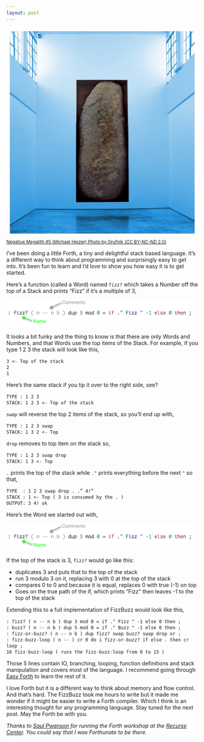 ```yaml
---
layout: post
---
```


<p class='text-center'>
  <img src='/images/forth-1.jpeg' alt='Negative Megalith #5 by Michael Heizer' class='img-rounded img-responsive' />
  <a  href='https://www.flickr.com/photos/grufnik/1410520839/'>
    <small><u>Negative Megalith #5 (Michael Heizer) Photo by Grufnik</u></small>
  </a>
  <a  href='https://creativecommons.org/licenses/by-nc-nd/2.0/'>
    <small><u>(CC BY-NC-ND 2.0)</u></small>
  </a>
</p>

I’ve been doing a little Forth, a tiny and delightful stack based language. It’s a different way to think about programming and surprisingly easy to get into. It’s been fun to learn and I’d love to show you how easy it is to get started.

Here’s a function (called a Word) named `fizz?` which takes a Number off the top of a Stack and prints “Fizz” if it’s a multiple of 3,

<img src='/images/forth-2.png' class='img-responsive img-rounded' />

It looks a bit funky and the thing to know is that there are only Words and Numbers, and that Words use the top items of the Stack. For example, if you type 1 2 3 the stack will look like this,

```
3 <- Top of the stack
2
1
```

Here’s the same stack if you tip it over to the right side, see?

```
TYPE : 1 2 3
STACK: 1 2 3 <- Top of the stack
```

`swap` will reverse the top 2 items of the stack, so you’ll end up with,

```
TYPE : 1 2 3 swap
STACK: 1 3 2 <- Top
```

`drop` removes to top item on the stack so,

```
TYPE : 1 2 3 swap drop
STACK: 1 3 <- Top
```

`.` prints the top of the stack while `."` prints everything before the next `"` so that,

```
TYPE  : 1 2 3 swap drop . .” 4!”
STACK : 1 <- Top ( 3 is consumed by the . )
OUTPUT: 3 4! ok
```

Here’s the Word we started out with,

<img src='/images/forth-2.png' class='img-responsive img-rounded' />

If the top of the stack is 3, `fizz?` would go like this:

- duplicates 3 and puts that to the top of the stack
- run 3 modulo 3 on it, replacing 3 with 0 at the top of the stack
- compares 0 to 0 and because it is equal, replaces 0 with true (-1) on top
- Goes on the true path of the if, which prints “Fizz” then leaves -1 to the top of the stack

Extending this to a full implementation of FizzBuzz would look like this,

```forth
: fizz? ( n -- n b ) dup 3 mod 0 = if ." Fizz " -1 else 0 then ;
: buzz? ( n -- n b ) dup 5 mod 0 = if ." Buzz " -1 else 0 then ;
: fizz-or-buzz? ( n -- n b ) dup fizz? swap buzz? swap drop or ;
: fizz-buzz-loop ( n -- ) cr 0 do i fizz-or-buzz? if else . then cr loop ;
16 fizz-buzz-loop ( runs the fizz-buzz-loop from 0 to 15 )
```

Those 5 lines contain IO, branching, looping, function definitions and stack manipulation and covers most of the language. I recommend going through [Easy Forth](https://skilldrick.github.io/easyforth/) to learn the rest of it.

I love Forth but it is a different way to think about memory and flow control. And that’s hard. The FizzBuzz took me hours to write but it made me wonder if it might be easier to write a Forth compiler. Which I think is an interesting thought for any programming language. Stay tuned for the next post. May the Forth be with you.

_Thanks to [Saul Pwanson](http://saul.pw/) for running the Forth workshop at the [Recurse Center](https://www.recurse.com/scout/click?t=ba1ec650f5064a591044b4380733aa8c). You could say that I was Forthunate to be there._
